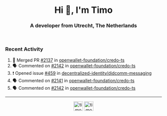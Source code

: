 <h1 align="center">Hi 👋, I'm Timo</h1>
<h3 align="center">A developer from Utrecht, The Netherlands</h3>
<br/>
<!-- https://github.com/rahuldkjain/github-profile-readme-generator --!>

<!--  <p align="left"><img src="https://github-readme-stats.vercel.app/api?username=timoglastra&show_icons=true&count_private=true&" alt="timoglastra" /></p> --!>

<!--
Github language stats
<p align="left"><img src="https://github-readme-stats.vercel.app/api/top-langs/?username=timoglastra&layout=compact" alt="timoglastra" /><p>
-->

<!-- Codestats language stats -->
<!-- <p align="left"><img src="https://codestats-readme.vercel.app/api/top-langs/?username=timoglastra&layout=compact&language_count=12" alt="timoglastra" /><p>    --!>
  
<h3>Recent Activity</h3>

<!--START_SECTION:activity-->
1. 🎉 Merged PR [#2137](https://github.com/openwallet-foundation/credo-ts/pull/2137) in [openwallet-foundation/credo-ts](https://github.com/openwallet-foundation/credo-ts)
2. 🗣 Commented on [#2142](https://github.com/openwallet-foundation/credo-ts/issues/2142#issuecomment-2575088861) in [openwallet-foundation/credo-ts](https://github.com/openwallet-foundation/credo-ts)
3. ❗ Opened issue [#459](https://github.com/decentralized-identity/didcomm-messaging/issues/459) in [decentralized-identity/didcomm-messaging](https://github.com/decentralized-identity/didcomm-messaging)
4. 🗣 Commented on [#2141](https://github.com/openwallet-foundation/credo-ts/issues/2141#issuecomment-2573090080) in [openwallet-foundation/credo-ts](https://github.com/openwallet-foundation/credo-ts)
5. 🗣 Commented on [#2142](https://github.com/openwallet-foundation/credo-ts/issues/2142#issuecomment-2573070652) in [openwallet-foundation/credo-ts](https://github.com/openwallet-foundation/credo-ts)
<!--END_SECTION:activity-->

---

<p align="center">
<a href="https://twitter.com/timoglastra" target="blank"><img align="center" src="https://cdn.jsdelivr.net/npm/simple-icons@3.0.1/icons/twitter.svg" alt="timoglastra" height="30" width="30" /></a>
<a href="https://linkedin.com/in/timoglastra" target="blank"><img align="center" src="https://cdn.jsdelivr.net/npm/simple-icons@3.0.1/icons/linkedin.svg" alt="timoglastra" height="30" width="30" /></a>
</p>



